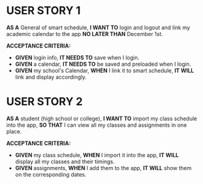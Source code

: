 # USER STORY 1
**AS A** General of smart schedule,
**I WANT TO** login and logout and link my academic calendar to the app
**NO LATER THAN** December 1st.

**ACCEPTANCE CRITERIA:**

- **GIVEN** login info, **IT NEEDS TO** save when I login.
- **GIVEN** a calendar, **IT NEEDS TO** be saved and preloaded when I login.
- **GIVEN** my school's Calendar, **WHEN** I link it to smart schedule, **IT WILL** link and display accordingly.

# USER STORY 2
**AS A** student (high school or college),
**I WANT TO** import my class schedule into the app,
**SO THAT** I can view all my classes and assignments in one place.

**ACCEPTANCE CRITERIA:**

- **GIVEN** my class schedule, **WHEN** I import it into the app, **IT WILL** display all my classes and their timings.
- **GIVEN** assignments, **WHEN** I add them to the app, **IT WILL** show them on the corresponding dates.
